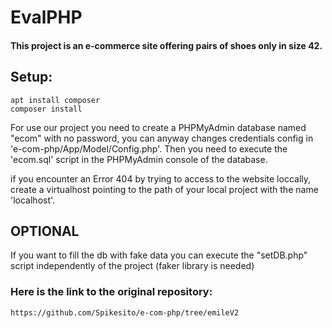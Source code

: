 # EvalPHP

#### This project is an e-commerce site offering pairs of shoes only in size 42.

## Setup:

```
apt install composer
composer install
```

For use our project you need to create a PHPMyAdmin database named "ecom" with no password,
you can anyway changes credentials config in 'e-com-php/App/Model/Config.php'.
Then you need to execute the 'ecom.sql' script in the PHPMyAdmin console of the database.

if you encounter an Error 404 by trying to access to the website loccally,
create a virtualhost pointing to the path of your local project with the name 'localhost'.

## OPTIONAL
If you want to fill the db with fake data you can execute the "setDB.php" script independently of the project (faker library is needed)

### Here is the link to the original repository:

```
https://github.com/Spikesito/e-com-php/tree/emileV2
```
